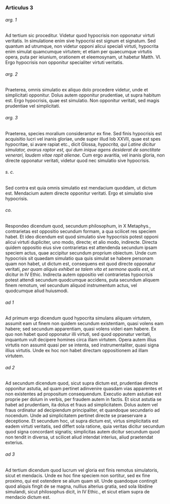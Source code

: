 ### Articulus 3

###### arg. 1
Ad tertium sic proceditur. Videtur quod hypocrisis non opponatur virtuti veritatis. In simulatione enim sive hypocrisi est signum et signatum. Sed quantum ad utrumque, non videtur opponi alicui speciali virtuti, hypocrita enim simulat quamcumque virtutem; et etiam per quaecumque virtutis opera, puta per ieiunium, orationem et eleemosynam, ut habetur Matth. VI. Ergo hypocrisis non opponitur specialiter virtuti veritatis.

###### arg. 2
Praeterea, omnis simulatio ex aliquo dolo procedere videtur, unde et simplicitati opponitur. Dolus autem opponitur prudentiae, ut supra habitum est. Ergo hypocrisis, quae est simulatio. Non opponitur veritati, sed magis prudentiae vel simplicitati.

###### arg. 3
Praeterea, species moralium considerantur ex fine. Sed finis hypocrisis est acquisitio lucri vel inanis gloriae, unde super illud Iob XXVII, quae est spes hypocritae, si avare rapiat etc., dicit Glossa, *hypocrita, qui Latine dicitur simulator, avarus raptor est, qui dum inique agens desiderat de sanctitate venerari, laudem vitae rapit alienae*. Cum ergo avaritia, vel inanis gloria, non directe opponatur veritati, videtur quod nec simulatio sive hypocrisis.

###### s. c.
Sed contra est quia omnis simulatio est mendacium quoddam, ut dictum est. Mendacium autem directe opponitur veritati. Ergo et simulatio sive hypocrisis.

###### co.
Respondeo dicendum quod, secundum philosophum, in X Metaphys., contrarietas est oppositio secundum formam, a qua scilicet res speciem habet. Et ideo dicendum est quod simulatio sive hypocrisis potest opponi alicui virtuti dupliciter, uno modo, directe; et alio modo, indirecte. Directa quidem oppositio eius sive contrarietas est attendenda secundum ipsam speciem actus, quae accipitur secundum proprium obiectum. Unde cum hypocrisis sit quaedam simulatio qua quis simulat se habere personam quam non habet, ut dictum est, consequens est quod directe opponatur veritati, *per quam aliquis exhibet se talem vita et sermone qualis est*, ut dicitur in IV Ethic. Indirecta autem oppositio vel contrarietas hypocrisis potest attendi secundum quodcumque accidens, puta secundum aliquem finem remotum, vel secundum aliquod instrumentum actus, vel quodcumque aliud huiusmodi.

###### ad 1
Ad primum ergo dicendum quod hypocrita simulans aliquam virtutem, assumit eam ut finem non quidem secundum existentiam, quasi volens eam habere; sed secundum apparentiam, quasi volens videri eam habere. Ex quo non habet quod opponatur illi virtuti, sed quod opponatur veritati, inquantum vult decipere homines circa illam virtutem. Opera autem illius virtutis non assumit quasi per se intenta, sed instrumentaliter, quasi signa illius virtutis. Unde ex hoc non habet directam oppositionem ad illam virtutem.

###### ad 2
Ad secundum dicendum quod, sicut supra dictum est, prudentiae directe opponitur astutia, ad quam pertinet adinvenire quasdam vias apparentes et non existentes ad propositum consequendum. Executio autem astutiae est proprie per dolum in verbis, per fraudem autem in factis. Et sicut astutia se habet ad prudentiam, ita dolus et fraus ad simplicitatem. Dolus autem vel fraus ordinatur ad decipiendum principaliter, et quandoque secundario ad nocendum. Unde ad simplicitatem pertinet directe se praeservare a deceptione. Et secundum hoc, ut supra dictum est, virtus simplicitatis est eadem virtuti veritatis, sed differt sola ratione, quia veritas dicitur secundum quod signa concordant signatis; simplicitas autem dicitur secundum quod non tendit in diversa, ut scilicet aliud intendat interius, aliud praetendat exterius.

###### ad 3
Ad tertium dicendum quod lucrum vel gloria est finis remotus simulatoris, sicut et mendacis. Unde ex hoc fine speciem non sortitur, sed ex fine proximo, qui est ostendere se alium quam sit. Unde quandoque contingit quod aliquis fingit de se magna, nullius alterius gratia, sed sola libidine simulandi, sicut philosophus dicit, in IV Ethic., et sicut etiam supra de mendacio dictum est.

